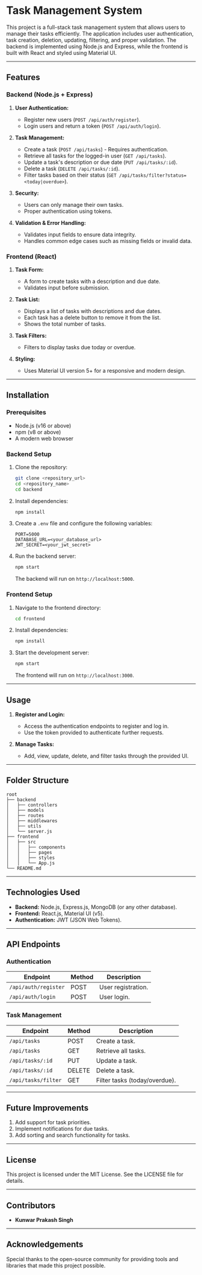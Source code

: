 # Task Management System

This project is a full-stack task management system that allows users to manage their tasks efficiently. The application includes user authentication, task creation, deletion, updating, filtering, and proper validation. The backend is implemented using Node.js and Express, while the frontend is built with React and styled using Material UI.

---

## Features

### Backend (Node.js + Express)
1. **User Authentication:**
   - Register new users (`POST /api/auth/register`).
   - Login users and return a token (`POST /api/auth/login`).

2. **Task Management:**
   - Create a task (`POST /api/tasks`) - Requires authentication.
   - Retrieve all tasks for the logged-in user (`GET /api/tasks`).
   - Update a task's description or due date (`PUT /api/tasks/:id`).
   - Delete a task (`DELETE /api/tasks/:id`).
   - Filter tasks based on their status (`GET /api/tasks/filter?status=<today|overdue>`).

3. **Security:**
   - Users can only manage their own tasks.
   - Proper authentication using tokens.

4. **Validation & Error Handling:**
   - Validates input fields to ensure data integrity.
   - Handles common edge cases such as missing fields or invalid data.

### Frontend (React)
1. **Task Form:**
   - A form to create tasks with a description and due date.
   - Validates input before submission.

2. **Task List:**
   - Displays a list of tasks with descriptions and due dates.
   - Each task has a delete button to remove it from the list.
   - Shows the total number of tasks.

3. **Task Filters:**
   - Filters to display tasks due today or overdue.

4. **Styling:**
   - Uses Material UI version 5+ for a responsive and modern design.

---

## Installation

### Prerequisites
- Node.js (v16 or above)
- npm (v8 or above)
- A modern web browser

### Backend Setup
1. Clone the repository:
   ```bash
   git clone <repository_url>
   cd <repository_name>
   cd backend
   ```

2. Install dependencies:
   ```bash
   npm install
   ```

3. Create a `.env` file and configure the following variables:
   ```
   PORT=5000
   DATABASE_URL=<your_database_url>
   JWT_SECRET=<your_jwt_secret>
   ```

4. Run the backend server:
   ```bash
   npm start
   ```
   The backend will run on `http://localhost:5000`.

### Frontend Setup
1. Navigate to the frontend directory:
   ```bash
   cd frontend
   ```

2. Install dependencies:
   ```bash
   npm install
   ```

3. Start the development server:
   ```bash
   npm start
   ```
   The frontend will run on `http://localhost:3000`.

---

## Usage

1. **Register and Login:**
   - Access the authentication endpoints to register and log in.
   - Use the token provided to authenticate further requests.

2. **Manage Tasks:**
   - Add, view, update, delete, and filter tasks through the provided UI.

---

## Folder Structure

```
root
├── backend
│   ├── controllers
│   ├── models
│   ├── routes
│   ├── middlewares
│   ├── utils
│   └── server.js
├── frontend
│   ├── src
│   │   ├── components
│   │   ├── pages
│   │   ├── styles
│   │   └── App.js
└── README.md
```

---

## Technologies Used
- **Backend:** Node.js, Express.js, MongoDB (or any other database).
- **Frontend:** React.js, Material UI (v5).
- **Authentication:** JWT (JSON Web Tokens).

---

## API Endpoints

### Authentication
| Endpoint               | Method | Description          |
|------------------------|--------|----------------------|
| `/api/auth/register`   | POST   | User registration.   |
| `/api/auth/login`      | POST   | User login.          |

### Task Management
| Endpoint                    | Method | Description                        |
|-----------------------------|--------|------------------------------------|
| `/api/tasks`                | POST   | Create a task.                     |
| `/api/tasks`                | GET    | Retrieve all tasks.                |
| `/api/tasks/:id`            | PUT    | Update a task.                     |
| `/api/tasks/:id`            | DELETE | Delete a task.                     |
| `/api/tasks/filter`         | GET    | Filter tasks (today/overdue).      |

---

## Future Improvements
1. Add support for task priorities.
2. Implement notifications for due tasks.
3. Add sorting and search functionality for tasks.

---

## License
This project is licensed under the MIT License. See the LICENSE file for details.

---

## Contributors
- **Kunwar Prakash Singh**

---

## Acknowledgements
Special thanks to the open-source community for providing tools and libraries that made this project possible.

